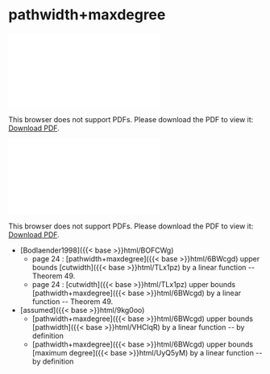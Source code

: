 # pathwidth+maxdegree




<object data="../local_6BWcgd.pdf" type="application/pdf" width="100%" height="480px"><embed src="../local_6BWcgd.pdf"><p>This browser does not support PDFs. Please download the PDF to view it: <a href="../local_6BWcgd.pdf">Download PDF</a>.</p></embed></object>


<object data="../inclusions_6BWcgd.pdf" type="application/pdf" width="100%" height="480px"><embed src="../inclusions_6BWcgd.pdf"><p>This browser does not support PDFs. Please download the PDF to view it: <a href="../inclusions_6BWcgd.pdf">Download PDF</a>.</p></embed></object>

*  [Bodlaender1998]({{< base >}}html/BOFCWg)
    * page 24 : [pathwidth+maxdegree]({{< base >}}html/6BWcgd) upper bounds [cutwidth]({{< base >}}html/TLx1pz) by a linear function -- Theorem 49.
    * page 24 : [cutwidth]({{< base >}}html/TLx1pz) upper bounds [pathwidth+maxdegree]({{< base >}}html/6BWcgd) by a linear function -- Theorem 49.
*  [assumed]({{< base >}}html/9kg0oo)
    * [pathwidth+maxdegree]({{< base >}}html/6BWcgd) upper bounds [pathwidth]({{< base >}}html/VHClqR) by a linear function -- by definition
    * [pathwidth+maxdegree]({{< base >}}html/6BWcgd) upper bounds [maximum degree]({{< base >}}html/UyQ5yM) by a linear function -- by definition
